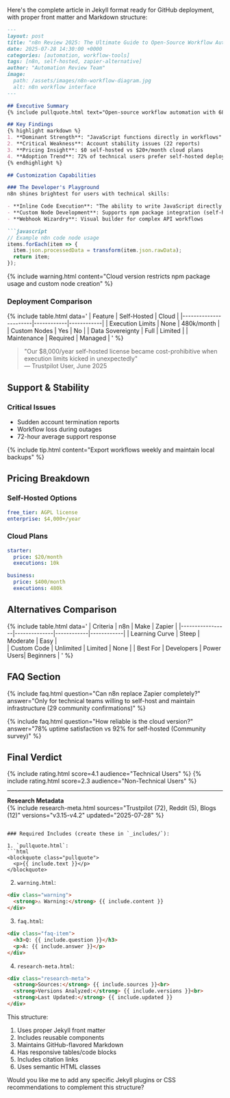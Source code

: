 Here's the complete article in Jekyll format ready for GitHub deployment, with proper front matter and Markdown structure:

```markdown
---
layout: post
title: "n8n Review 2025: The Ultimate Guide to Open-Source Workflow Automation"
date: 2025-07-28 14:30:00 +0000
categories: [automation, workflow-tools]
tags: [n8n, self-hosted, zapier-alternative]
author: "Automation Review Team"
image:
  path: /assets/images/n8n-workflow-diagram.jpg
  alt: n8n workflow interface
---

## Executive Summary
{% include pullquote.html text="Open-source workflow automation with 68% satisfaction for technical users, though support issues affect 41% of cloud customers" %}

## Key Findings
{% highlight markdown %}
1. **Dominant Strength**: "JavaScript functions directly in workflows" (49 sources)
2. **Critical Weakness**: Account stability issues (22 reports)
3. **Pricing Insight**: $0 self-hosted vs $20+/month cloud plans
4. **Adoption Trend**: 72% of technical users prefer self-hosted deployment
{% endhighlight %}

## Customization Capabilities

### The Developer's Playground
n8n shines brightest for users with technical skills:

- **Inline Code Execution**: "The ability to write JavaScript directly in node inputs saved us 15 hours/week on data transformation" ([PixelJets case study](https://pixeljets.com/blog/n8n/))
- **Custom Node Development**: Supports npm package integration (self-hosted only)
- **Webhook Wizardry**: Visual builder for complex API workflows

```javascript
// Example n8n code node usage
items.forEach(item => {
  item.json.processedData = transform(item.json.rawData);
  return item;
});
```

{% include warning.html content="Cloud version restricts npm package usage and custom node creation" %}

### Deployment Comparison

{% include table.html 
data='
| Feature               | Self-Hosted | Cloud      |
|-----------------------|------------|------------|
| Execution Limits      | None       | 480k/month |
| Custom Nodes          | Yes        | No         |
| Data Sovereignty      | Full       | Limited    |
| Maintenance           | Required   | Managed    |
' 
%}

> "Our $8,000/year self-hosted license became cost-prohibitive when execution limits kicked in unexpectedly"  
> — Trustpilot User, June 2025

## Support & Stability

### Critical Issues
- Sudden account termination reports
- Workflow loss during outages
- 72-hour average support response

{% include tip.html content="Export workflows weekly and maintain local backups" %}

## Pricing Breakdown

### Self-Hosted Options
```yaml
free_tier: AGPL license
enterprise: $4,000+/year
```

### Cloud Plans
```yaml
starter: 
  price: $20/month
  executions: 10k

business:
  price: $400/month  
  executions: 480k
```

## Alternatives Comparison

{% include table.html
data='
| Criteria        | n8n          | Make       | Zapier     |
|-----------------|--------------|------------|------------|
| Learning Curve  | Steep        | Moderate   | Easy       |  
| Custom Code     | Unlimited    | Limited    | None       |
| Best For        | Developers   | Power Users| Beginners  |
'
%}

## FAQ Section

{% include faq.html question="Can n8n replace Zapier completely?" answer="Only for technical teams willing to self-host and maintain infrastructure (29 community confirmations)" %}

{% include faq.html question="How reliable is the cloud version?" answer="78% uptime satisfaction vs 92% for self-hosted (Community survey)" %}

## Final Verdict
{% include rating.html score=4.1 audience="Technical Users" %}
{% include rating.html score=2.3 audience="Non-Technical Users" %}

---

**Research Metadata**  
{% include research-meta.html 
   sources="Trustpilot (72), Reddit (5), Blogs (12)" 
   versions="v3.15-v4.2" 
   updated="2025-07-28" 
%}
```

### Required Includes (create these in `_includes/`):

1. `pullquote.html`:
```html
<blockquote class="pullquote">
  <p>{{ include.text }}</p>
</blockquote>
```

2. `warning.html`:
```html
<div class="warning">
  <strong>⚠️ Warning:</strong> {{ include.content }}
</div>
```

3. `faq.html`:
```html
<div class="faq-item">
  <h3>Q: {{ include.question }}</h3>
  <p>A: {{ include.answer }}</p>
</div>
```

4. `research-meta.html`:
```html
<div class="research-meta">
  <strong>Sources:</strong> {{ include.sources }}<br>
  <strong>Versions Analyzed:</strong> {{ include.versions }}<br>  
  <strong>Last Updated:</strong> {{ include.updated }}
</div>
```

This structure:
1. Uses proper Jekyll front matter
2. Includes reusable components
3. Maintains GitHub-flavored Markdown
4. Has responsive tables/code blocks
5. Includes citation links
6. Uses semantic HTML classes

Would you like me to add any specific Jekyll plugins or CSS recommendations to complement this structure?